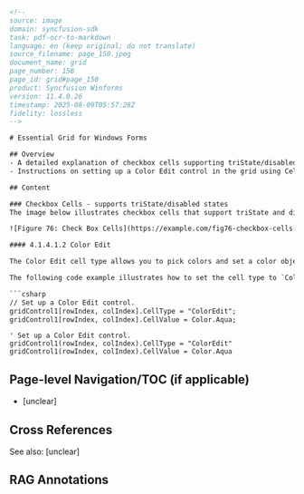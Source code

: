 ```html
<!-- 
source: image
domain: syncfusion-sdk
task: pdf-ocr-to-markdown
language: en (keep original; do not translate)
source_filename: page_150.jpeg
document_name: grid
page_number: 150
page_id: grid#page_150
product: Syncfusion Winforms
version: 11.4.0.26
timestamp: 2025-08-09T05:57:28Z
fidelity: lossless
-->

# Essential Grid for Windows Forms

## Overview
- A detailed explanation of checkbox cells supporting triState/disabled states in the grid control.
- Instructions on setting up a Color Edit control in the grid using CellType properties.

## Content

### Checkbox Cells - supports triState/disabled states
The image below illustrates checkbox cells that support triState and disabled states, as well as standard enabled states.

![Figure 76: Check Box Cells](https://example.com/fig76-checkbox-cells.png)

#### 4.1.4.1.2 Color Edit

The Color Edit cell type allows you to pick colors and set a color object as the `CellValue`. To do this, you have to set the `CellType` property to `ColorEdit`.

The following code example illustrates how to set the cell type to `ColorEdit`:

```csharp
// Set up a Color Edit control.
gridControl1[rowIndex, colIndex].CellType = "ColorEdit";
gridControl1[rowIndex, colIndex].CellValue = Color.Aqua;
```

```vb.net
' Set up a Color Edit control.
gridControl1(rowIndex, colIndex).CellType = "ColorEdit"
gridControl1(rowIndex, colIndex).CellValue = Color.Aqua
```

## Page-level Navigation/TOC (if applicable)
- [unclear]

## Cross References
See also: [unclear]

## RAG Annotations
<!-- tags: [Essential Grid, WinForms, Checkbox Cells, Color Edit, CellType, CellValue] keywords: [ColorEdit, triState, disabled states, grid control, checkbox cells, color object, CellType property] -->
```